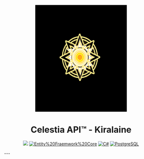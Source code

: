 <div align="center" id="madewithlua">
  <img
    src="icon.png"
    width="300",
    height="350"
  />
</div>
<h1 align="center">Celestia API™ - Kiralaine </h1>

<p align="center">
  <a><img src ="https://img.shields.io/badge/ASP.NET%20CORE-%23EE4C2C.svg?style=for-the-badge&logo=ASP.NETCore&logoColor=white" ></a>
  <a href="#">
        <img alt="Entity%20Fraemwork%20Core"
             src="https://img.shields.io/badge/Entity%20Fraemwork-092E20?style=for-the-badge&logo=Entity%20Fraemwork&logoColor=green"></a>
      <a href="#">
  <img alt="C#"
             src="https://img.shields.io/badge/csharp-%2300599C.svg?style=for-the-badge&logo=csharp&logoColor=white"></a>
      <a href="#">
        <img alt="PostgreSQL"
             src="https://img.shields.io/badge/PostgreSQL-316192?style=for-the-badge&logo=postgresql&logoColor=white"/></a>
</p>
---
